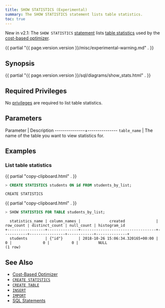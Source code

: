 ```yaml
---
title: SHOW STATISTICS (Experimental)
summary: The SHOW STATISTICS statement lists table statistics.
toc: true
---
```

<span class="version-tag">New in v2.1:</span> The `SHOW STATISTICS` [statement](sql-statements.html) lists [table statistics](create-statistics.html) used by the [cost-based optimizer](cost-based-optimizer.html).

{{ partial "{{ page.version.version }}/misc/experimental-warning.md" . }}

## Synopsis

<div>
  {{ partial "{{ page.version.version }}/sql/diagrams/show_stats.html" . }}
</div>

## Required Privileges

No [privileges](authorization.html#assign-privileges) are required to list table statistics.

## Parameters

Parameter      | Description
---------------+---------------
`table_name`   | The name of the table you want to view statistics for.

## Examples

### List table statistics

{{ partial "copy-clipboard.html" . }}
~~~ sql
> CREATE STATISTICS students ON id FROM students_by_list;
~~~

~~~
CREATE STATISTICS
~~~

{{ partial "copy-clipboard.html" . }}
~~~ sql
> SHOW STATISTICS FOR TABLE students_by_list;
~~~

~~~
  statistics_name | column_names |             created              | row_count | distinct_count | null_count | histogram_id
+-----------------+--------------+----------------------------------+-----------+----------------+------------+--------------+
  students        | {"id"}       | 2018-10-26 15:06:34.320165+00:00 |         0 |              0 |          0 |         NULL
(1 row)
~~~

## See Also

- [Cost-Based Optimizer](cost-based-optimizer.html)
- [`CREATE STATISTICS`](create-statistics.html)
- [`CREATE TABLE`](create-table.html)
- [`INSERT`](insert.html)
- [`IMPORT`](import.html)
- [SQL Statements](sql-statements.html)

